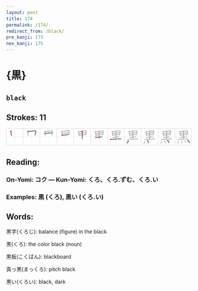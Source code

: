 ```yaml
---
layout: post
title: 174
permalink: /174/
redirect_from: /black/
pre_kanji: 173
nex_kanji: 175
---
```


# {黒}

## `black`

## Strokes: 11

<div class="stroke"><img src="../images/E9BB92.png" /></div>

## Reading:

### On-Yomi: コク &mdash; Kun-Yomi: くろ、くろ.ずむ、くろ.い

### Examples: 黒 (くろ), 黒い (くろ.い)

## Words:

黒字(くろじ): balance (figure) in the black

黒(くろ): the color black (noun)

黒板(こくばん): blackboard

真っ黒(まっくろ): pitch black

黒い(くろい): black, dark
